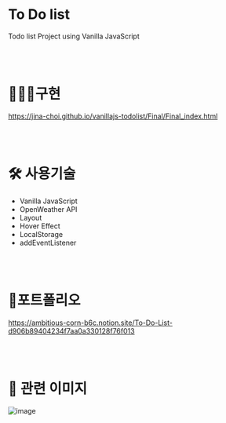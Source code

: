 # To Do list
Todo list Project using Vanilla JavaScript

<br/>
<br/>

# 👩🏻‍💻구현
https://jina-choi.github.io/vanillajs-todolist/Final/Final_index.html

<br/>
<br/>

# 🛠 사용기술
- Vanilla JavaScript
- OpenWeather API
- Layout
- Hover Effect
- LocalStorage
- addEventListener


<br/>
<br/>

# 📖포트폴리오
https://ambitious-corn-b6c.notion.site/To-Do-List-d906b89404234f7aa0a330128f76f013

<br/>
<br/>

# 🙂 관련 이미지
![image](https://user-images.githubusercontent.com/54574730/108169311-e1309a00-713b-11eb-917e-c49471909c9e.png)




